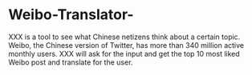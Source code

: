 # Weibo-Translator-
XXX is a tool to see what Chinese netizens think about a certain topic.
Weibo, the Chinese version of Twitter, has more than 340 million active monthly users.
XXX will ask for the input and get the top 10 most liked Weibo post and translate for the user. 